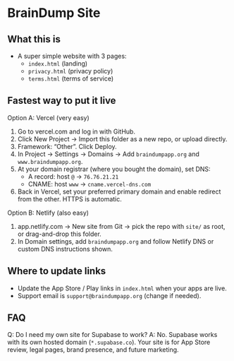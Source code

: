 BrainDump Site
==============

What this is
------------
- A super simple website with 3 pages:
  - `index.html` (landing)
  - `privacy.html` (privacy policy)
  - `terms.html` (terms of service)

Fastest way to put it live
--------------------------
Option A: Vercel (very easy)
1) Go to vercel.com and log in with GitHub.
2) Click New Project → Import this folder as a new repo, or upload directly.
3) Framework: “Other”. Click Deploy.
4) In Project → Settings → Domains → Add `braindumpapp.org` and `www.braindumpapp.org`.
5) At your domain registrar (where you bought the domain), set DNS:
   - A record: host `@` → `76.76.21.21`
   - CNAME: host `www` → `cname.vercel-dns.com`
6) Back in Vercel, set your preferred primary domain and enable redirect from the other. HTTPS is automatic.

Option B: Netlify (also easy)
1) app.netlify.com → New site from Git → pick the repo with `site/` as root, or drag-and-drop this folder.
2) In Domain settings, add `braindumpapp.org` and follow Netlify DNS or custom DNS instructions shown.

Where to update links
---------------------
- Update the App Store / Play links in `index.html` when your apps are live.
- Support email is `support@braindumpapp.org` (change if needed).

FAQ
---
Q: Do I need my own site for Supabase to work?
A: No. Supabase works with its own hosted domain (`*.supabase.co`). Your site is for App Store review, legal pages, brand presence, and future marketing.


